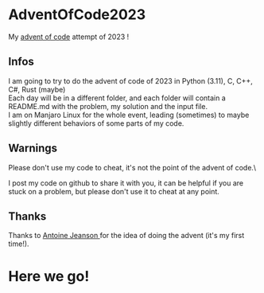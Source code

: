# AdventOfCode2023
My [advent of code](https://adventofcode.com/) attempt of 2023 !

## Infos
I am going to try to do the advent of code of 2023 in Python (3.11), C, C++, C#, Rust (maybe)\
Each day will be in a different folder, and each folder will contain a README.md with the problem, my solution and the input file.\
I am on Manjaro Linux for the whole event, leading (sometimes) to maybe slightly different behaviors of some parts of my code.

## Warnings
Please don't use my code to cheat, it's not the point of the advent of code.\

I post my code on github to share it with you, it can be helpful if you are stuck on a problem, but please don't use it to cheat at any point.

## Thanks
Thanks to [Antoine Jeanson ](https://github.com/antoinejeanson) for the idea of doing the advent (it's my first time!).

# Here we go!

